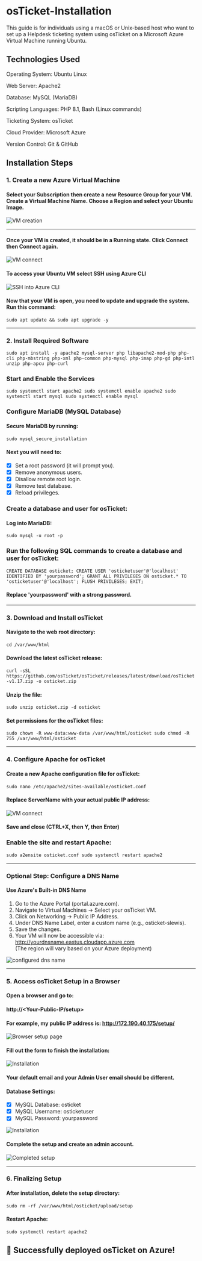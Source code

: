 # osTicket-Installation
This guide is for individuals using a macOS or Unix-based host who want to set up a Helpdesk ticketing system using osTicket on a Microsoft Azure Virtual Machine running Ubuntu.




## Technologies Used

Operating System: Ubuntu Linux

Web Server: Apache2

Database: MySQL (MariaDB)

Scripting Languages: PHP 8.1, Bash (Linux commands)

Ticketing System: osTicket

Cloud Provider: Microsoft Azure

Version Control: Git & GitHub


## Installation Steps
### 1. Create a new Azure Virtual Machine  

 #### Select your __Subscription__ then create a new __Resource Group__ for your VM. Create a __Virtual Machine Name__. Choose a __Region__  and select your Ubuntu __Image__.
  ![VM creation](images/createvm.png)          
***     

#### Once your VM is created, it should be in  a __Running__ state. Click __Connect__ then __Connect__ again.

 ![VM connect](images/connect.png)   



#### To access your Ubuntu VM select __SSH using Azure CLI__
 ![SSH into Azure CLI](images/cli.png) 



#### Now that your VM is open, you need to update and upgrade the system. Run this command:
`sudo apt update && sudo apt upgrade -y`

****

### 2. Install Required Software  
   `sudo apt install -y apache2 mysql-server php libapache2-mod-php php-cli php-mbstring php-xml php-common php-mysql php-imap php-gd php-intl unzip php-apcu php-curl`

   ### Start and Enable the Services
   `sudo systemctl start apache2
sudo systemctl enable apache2
sudo systemctl start mysql
sudo systemctl enable mysql`

### Configure MariaDB (MySQL Database)
#### Secure MariaDB by running:
`sudo mysql_secure_installation`

#### Next you will need to: 
- [x] Set a root password (it will prompt you).
- [x] Remove anonymous users.
- [x] Disallow remote root login.
- [x] Remove test database.
- [x] Reload privileges.

### Create a database and user for osTicket:
#### Log into MariaDB:
`sudo mysql -u root -p`

### Run the following SQL commands to create a database and user for osTicket:
`CREATE DATABASE osticket;
CREATE USER 'osticketuser'@'localhost' IDENTIFIED BY 'yourpassword';
GRANT ALL PRIVILEGES ON osticket.* TO 'osticketuser'@'localhost';
FLUSH PRIVILEGES;
EXIT;`
#### Replace __'yourpassword'__ with a strong password.

****

### 3. Download and Install osTicket
#### Navigate to the web root directory:
`cd /var/www/html`
#### Download the latest osTicket release:
`curl -sSL https://github.com/osTicket/osTicket/releases/latest/download/osTicket-v1.17.zip -o osticket.zip`
#### Unzip the file:
`sudo unzip osticket.zip -d osticket`
#### Set permissions for the osTicket files:
`sudo chown -R www-data:www-data /var/www/html/osticket
sudo chmod -R 755 /var/www/html/osticket`

****

### 4. Configure Apache for osTicket
#### Create a new Apache configuration file for osTicket:
`sudo nano /etc/apache2/sites-available/osticket.conf`
#### Replace __ServerName__ with your actual public IP address:
![VM connect](images/conf.png)   
#### Save and close (CTRL+X, then Y, then Enter)

### Enable the site and restart Apache:
`sudo a2ensite osticket.conf
sudo systemctl restart apache2`
****
### Optional Step: Configure a DNS Name
#### Use Azure's Built-in DNS Name

1. Go to the Azure Portal (portal.azure.com).
2. Navigate to Virtual Machines → Select your osTicket VM.
3. Click on Networking → Public IP Address.
4. Under DNS Name Label, enter a custom name (e.g., osticket-slewis).
5. Save the changes.
6. Your VM will now be accessible via:
   http://yourdnsname.eastus.cloudapp.azure.com  
   (The region will vary based on your Azure deployment)

![configured dns name](images/dns.png) 
   

****

### 5. Access osTicket Setup in a Browser
#### Open a browser and go to:
#### http://<Your-Public-IP/setup>
#### For example, my public IP address is: http://172.190.40.175/setup/ 
![Browser setup page ](images/installed.png)   

#### Fill out the form to finish the installation:
![Installation ](images/configure.png) 

#### Your default email and your Admin User email should be different. 
#### Database Settings:
- [x] MySQL Database: osticket
- [x] MySQL Username: osticketuser
- [x] MySQL Password: yourpassword

![Installation ](images/database.png) 
 #### Complete the setup and create an admin account. 
 ![Completed setup ](images/completed.png) 
****

### 6. Finalizing Setup
#### After installation, delete the setup directory:
`sudo rm -rf /var/www/html/osticket/upload/setup`
#### Restart Apache:
`sudo systemctl restart apache2`


## 🚀 Successfully deployed osTicket on Azure!
